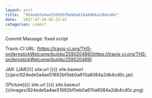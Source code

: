 ```yaml
---
layout: post
title:  "924ede5a4ae51692bf0eb0a610a8084a2db4cd0c"
date:   2017-07-30 05:22:45
categories: commit
---
```


Commit Massage: fixed script  

Travis-CI URL: [https://travis-ci.org/THS-on/lernstickWelcome/builds/259020489](https://travis-ci.org/THS-on/lernstickWelcome/builds/259020489)

JAR: [JAR]({{ site.url }}{{ site.baseurl }}/jars/924ede5a4ae51692bf0eb0a610a8084a2db4cd0c.jar)

![Picture]({{ site.url }}{{ site.baseurl }}/images/924ede5a4ae51692bf0eb0a610a8084a2db4cd0c.png)

